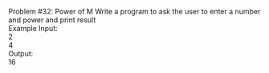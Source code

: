 Problem #32: Power of M
Write a program to ask the user to enter a number and power and print result
<br>Example Input:
<br>2
<br>4
<br>Output:
<br>16
